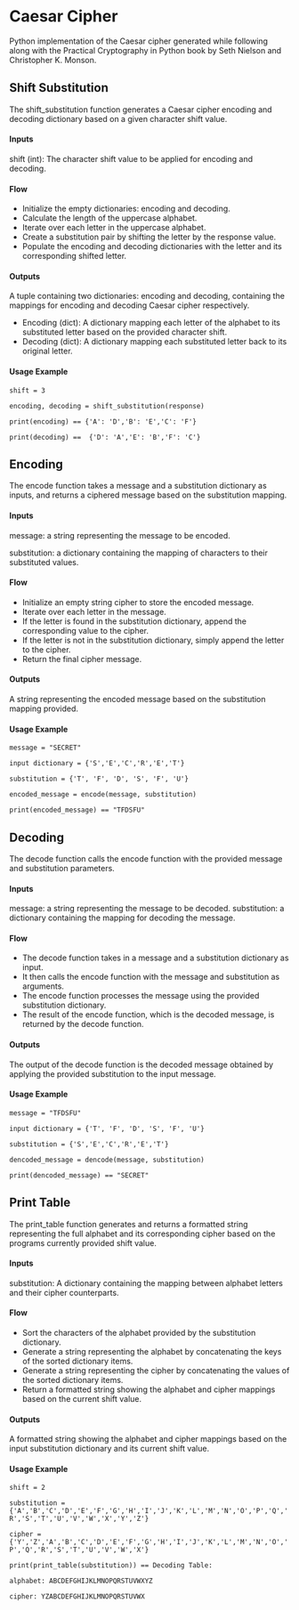 # Caesar Cipher

Python implementation of the Caesar cipher generated while following along with the Practical Cryptography in Python book by Seth Nielson and Christopher K. Monson.


## Shift Substitution

The shift_substitution function generates a Caesar cipher encoding and decoding dictionary based on a given character shift value.

#### Inputs

shift (int): The character shift value to be applied for encoding and decoding.

#### Flow

* Initialize the empty dictionaries: encoding and decoding.
* Calculate the length of the uppercase alphabet.
* Iterate over each letter in the uppercase alphabet.
* Create a substitution pair by shifting the letter by the response value.
* Populate the encoding and decoding dictionaries with the letter and its corresponding shifted letter.

#### Outputs

A tuple containing two dictionaries: encoding and decoding, containing the mappings for encoding and decoding Caesar cipher respectively.

* Encoding (dict): A dictionary mapping each letter of the alphabet to its substituted letter based on the provided character shift.
* Decoding (dict): A dictionary mapping each substituted letter back to its original letter.

#### Usage Example

`shift = 3`

`encoding, decoding = shift_substitution(response)`

`print(encoding) == {'A': 'D','B': 'E','C': 'F'}`

`print(decoding) ==  {'D': 'A','E': 'B','F': 'C'}`

## Encoding

The encode function takes a message and a substitution dictionary as inputs, and returns a ciphered message based on the substitution mapping.

#### Inputs

message: a string representing the message to be encoded.

substitution: a dictionary containing the mapping of characters to their substituted values.

#### Flow

* Initialize an empty string cipher to store the encoded message.
* Iterate over each letter in the message.
* If the letter is found in the substitution dictionary, append the corresponding value to the cipher.
* If the letter is not in the substitution dictionary, simply append the letter to the cipher.
* Return the final cipher message.

#### Outputs

A string representing the encoded message based on the substitution mapping provided.

#### Usage Example

`message = "SECRET"`

`input dictionary = {'S','E','C','R','E','T'}`

`substitution = {'T', 'F', 'D', 'S', 'F', 'U'}`

`encoded_message = encode(message, substitution)`

`print(encoded_message) == "TFDSFU"`

## Decoding

The decode function calls the encode function with the provided message and substitution parameters.

#### Inputs

message: a string representing the message to be decoded.
substitution: a dictionary containing the mapping for decoding the message.

#### Flow

* The decode function takes in a message and a substitution dictionary as input.
* It then calls the encode function with the message and substitution as arguments.
* The encode function processes the message using the provided substitution dictionary.
* The result of the encode function, which is the decoded message, is returned by the decode function.

#### Outputs

The output of the decode function is the decoded message obtained by applying the provided substitution to the input message.

#### Usage Example

`message = "TFDSFU"`

`input dictionary = {'T', 'F', 'D', 'S', 'F', 'U'}`

`substitution = {'S','E','C','R','E','T'}`

`dencoded_message = dencode(message, substitution)`

`print(dencoded_message) == "SECRET"`

## Print Table

The print_table function generates and returns a formatted string representing the full alphabet and its corresponding cipher based on the programs currently provided shift value.

#### Inputs

substitution: A dictionary containing the mapping between alphabet letters and their cipher counterparts.

#### Flow

* Sort the characters of the alphabet provided by the substitution dictionary.
* Generate a string representing the alphabet by concatenating the keys of the sorted dictionary items.
* Generate a string representing the cipher by concatenating the values of the sorted dictionary items.
* Return a formatted string showing the alphabet and cipher mappings based on the current shift value.

#### Outputs

A formatted string showing the alphabet and cipher mappings based on the input substitution dictionary and its current shift value.

#### Usage Example

`shift = 2`

`substitution = {'A','B','C','D','E','F','G','H','I','J','K','L','M','N','O','P','Q','R','S','T','U','V','W','X','Y','Z'}`

`cipher =  {'Y','Z','A','B','C','D','E','F','G','H','I','J','K','L','M','N','O','P','Q','R','S','T','U','V','W','X'}`

`print(print_table(substitution)) == Decoding Table:`

`alphabet: ABCDEFGHIJKLMNOPQRSTUVWXYZ`

`cipher: YZABCDEFGHIJKLMNOPQRSTUVWX`